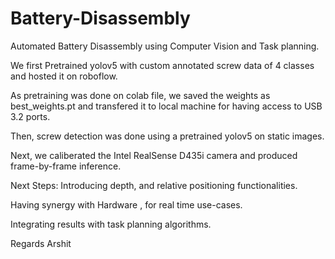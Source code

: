 # Battery-Disassembly

Automated Battery Disassembly using Computer Vision and Task planning.

We first Pretrained yolov5 with custom annotated screw data of 4 classes and hosted it on roboflow.

As pretraining was done on colab file, we saved the weights as best_weights.pt and transfered it to local machine for having access to USB 3.2 ports.

Then, screw detection was done using a pretrained yolov5 on static images.

Next, we caliberated the Intel RealSense D435i camera and produced frame-by-frame inference.


Next Steps:
Introducing depth, and relative positioning functionalities.

Having synergy with Hardware , for real time use-cases.

Integrating results with task planning algorithms.






Regards
Arshit




